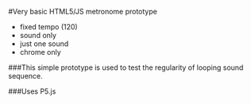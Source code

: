 #Very basic HTML5/JS metronome prototype

- fixed tempo (120)
- sound only
- just one sound
- chrome only

###This simple prototype is used to test the regularity of looping sound sequence.

###Uses P5.js

